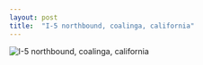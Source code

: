 ```yaml
---
layout: post
title:  "I-5 northbound, coalinga, california"
---
```


![I-5 northbound, coalinga, california]({{site.baseurl}}/images/DSCF2031.jpg)
